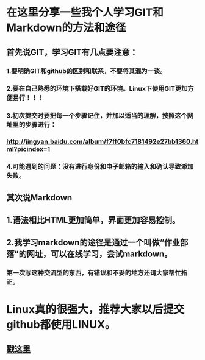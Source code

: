 # 在这里分享一些我个人学习GIT和Markdown的方法和途径
## 首先说GIT，学习GIT有几点要注意：
### 1.要明确GIT和github的区别和联系，不要将其混为一谈。
### 2.要在自己熟悉的环境下搭载好GIT的环境。Linux下使用GIT更加方便易行！！！
### 3.初次提交时要把每一个步骤记住，并加以适当的理解，按照这个网址里的步骤进行：
### http://jingyan.baidu.com/album/f7ff0bfc7181492e27bb1360.html?picindex=1
### 4.可能遇到的问题：没有进行身份和电子邮箱的输入和确认导致添加失败。
## 其次说Markdown
## 1.语法相比HTML更加简单，界面更加容易控制。
## 2.我学习markdown的途径是通过一个叫做“作业部落”的网址，可以在线学习，尝试markdown。
###  第一次写这种交流型的东西，有错误和不妥的地方还请大家帮忙指正。
# Linux真的很强大，推荐大家以后提交github都使用LINUX。
## [戳这里](https://www.liaoxuefeng.com)
